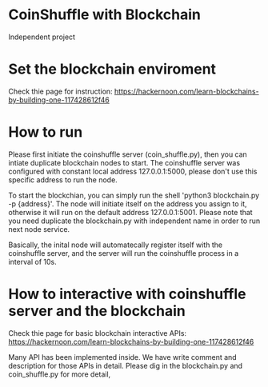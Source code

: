 # CoinShuffle with Blockchain
Independent project 

# Set the blockchain enviroment
Check thie page for instruction: https://hackernoon.com/learn-blockchains-by-building-one-117428612f46

# How to run
Please first initiate the coinshuffle server (coin_shuffle.py), then you can intiate duplicate blockchain nodes to start. The coinshuffle server was configured with constant local address 127.0.0.1:5000, please don't use this specific address to run the node. 

To start the blockchian, you can simply run the shell 'python3 blockchain.py -p {address}'. The node will initiate itself on the address you assign to it, otherwise it will run on the default address 127.0.0.1:5001. Please note that you need duplicate the blockchain.py with independent name in order to run next node service.

Basically, the inital node will automatecally register itself with the coinshuffle server, and the server will run the coinshuffle process in a interval of 10s.

# How to interactive with coinshuffle server and the blockchain
Check thie page for basic blockchain interactive APIs: https://hackernoon.com/learn-blockchains-by-building-one-117428612f46

Many API has been implemented inside. We have write comment and description for those APIs in detail. Please dig in the blockchain.py and coin_shuffle.py for more detail, 

